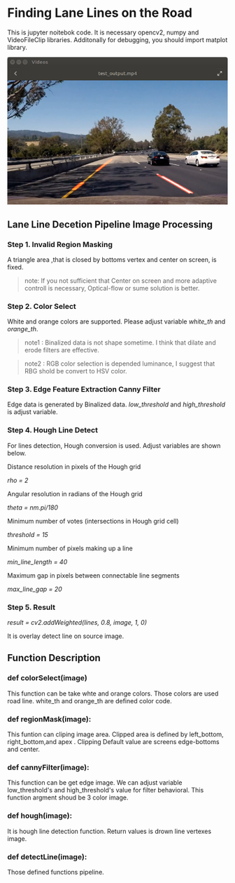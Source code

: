 # Finding Lane Lines on the Road

This is jupyter noitebok code. It is necessary opencv2, numpy and VideoFileClip libraries. Additonally for debugging, you should import matplot library.

![Alt text](./v1.png)

## Lane Line Decetion Pipeline Image Processing
### Step 1. Invalid Region Masking
A triangle area ,that is closed by bottoms vertex and center on screen, is fixed.

> note: If you not sufficient that Center on screen and more adaptive controll is necessary, Optical-flow or sume solution is better. 

### Step 2. Color Select
White and orange colors are supported. Please adjust variable _white_th_ and _orange_th_.

> note1 : Binalized data is not shape sometime. I think that dilate and erode filters are effective.

> note2 : RGB color selection is depended luminance, I suggest that RBG shold be convert to HSV color.

### Step 3. Edge Feature Extraction Canny Filter
Edge data is generated by Binalized data.
_low_threshold_ and _high_threshold_ is adjust variable.
    
### Step 4. Hough Line Detect 
For lines detection, Hough conversion is used. Adjust variables are shown below.

Distance resolution in pixels of the Hough grid

_rho = 2_ 

Angular resolution in radians of the Hough grid

_theta = nm.pi/180_

Minimum number of votes (intersections in Hough grid cell)

_threshold = 15_

Minimum number of pixels making up a line

_min_line_length = 40_ 

Maximum gap in pixels between connectable line segments

_max_line_gap = 20_


### Step 5. Result
 _result = cv2.addWeighted(lines, 0.8, image, 1, 0)_
 
 It is overlay detect line on source image.
 

## Function Description
### def colorSelect(image)  
This function can be take whte and orange colors. Those colors are used road line. white_th and orange_th are defined color code.

### def regionMask(image):  
This funtion can cliping image area. Clipped area is defined by left_bottom, right_bottom,and apex .
Clipping Default value are screens edge-bottoms and center.

### def cannyFilter(image):  
This function can be get edge image. We can adjust variable low_threshold's and  high_threshold's  value for filter behavioral.
This function argment shoud be 3 color image.

### def hough(image):  
It is hough line detection function. Return values is drown line vertexes image. 


### def detectLine(image):  
Those defined functions pipeline.

